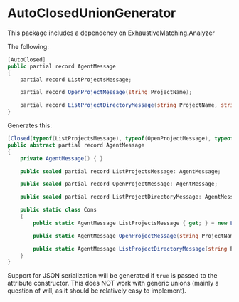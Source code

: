 # AutoClosedUnionGenerator

This package includes a dependency on ExhaustiveMatching.Analyzer

The following:

```csharp
[AutoClosed]
public partial record AgentMessage
{
    partial record ListProjectsMessage;

    partial record OpenProjectMessage(string ProjectName);

    partial record ListProjectDirectoryMessage(string ProjectName, string Path);
}
```

Generates this:

```csharp
[Closed(typeof(ListProjectsMessage), typeof(OpenProjectMessage), typeof(ListProjectDirectoryMessage))]
public abstract partial record AgentMessage
{
    private AgentMessage() { }

    public sealed partial record ListProjectsMessage: AgentMessage;

    public sealed partial record OpenProjectMessage: AgentMessage;

    public sealed partial record ListProjectDirectoryMessage: AgentMessage;

    public static class Cons
    {
        public static AgentMessage ListProjectsMessage { get; } = new ListProjectsMessage();

        public static AgentMessage OpenProjectMessage(string ProjectName) => new OpenProjectMessage(ProjectName);

        public static AgentMessage ListProjectDirectoryMessage(string ProjectName, string Path) => new ListProjectDirectoryMessage(ProjectName, Path);
    }
}
```

Support for JSON serialization will be generated if `true` is passed to the attribute constructor. This does NOT work with generic unions (mainly a question of will, as it should be relatively easy to implement).
